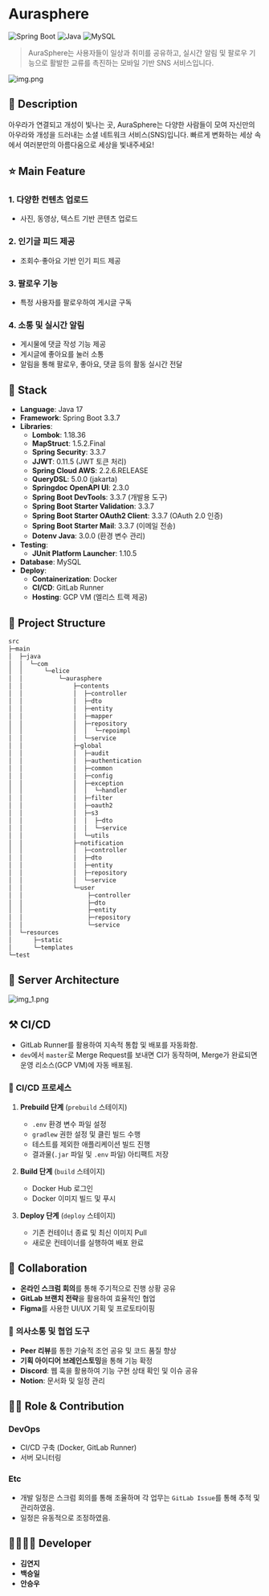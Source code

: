 # Aurasphere



![Spring Boot](https://img.shields.io/badge/Spring_Boot-3.3.7-brightgreen)
![Java](https://img.shields.io/badge/Java-17-blue)
![MySQL](https://img.shields.io/badge/MySQL-8.0.27-blue)




> AuraSphere는 사용자들이 일상과 취미를 공유하고, 실시간 알림 및 팔로우 기능으로 활발한 교류를 촉진하는 모바일 기반 SNS 서비스입니다.

![img.png](img.png)


## 📖 Description

아우라가 연결되고 개성이 빛나는 곳, AuraSphere는 다양한 사람들이 모여 자신만의 아우라와 개성을 드러내는 소셜 네트워크 서비스(SNS)입니다.
빠르게 변화하는 세상 속에서 여러분만의 아름다움으로 세상을 빛내주세요!


## ⭐ Main Feature
### 1. **다양한 컨텐츠 업로드**
- 사진, 동영상, 텍스트 기반 콘텐츠 업로드

### 2. **인기글 피드 제공**
- 조회수·좋아요 기반 인기 피드 제공

### 3. **팔로우 기능**
- 특정 사용자를 팔로우하여 게시글 구독

### 4. **소통 및 실시간 알림**
- 게시물에 댓글 작성 기능 제공
- 게시글에 좋아요를 눌러 소통
- 알림을 통해 팔로우, 좋아요, 댓글 등의 활동 실시간 전달



## 🔧 Stack
- **Language**: Java 17
- **Framework**: Spring Boot 3.3.7
- **Libraries**:
    - **Lombok**: 1.18.36
    - **MapStruct**: 1.5.2.Final
    - **Spring Security**: 3.3.7
    - **JJWT**: 0.11.5 (JWT 토큰 처리)
    - **Spring Cloud AWS**: 2.2.6.RELEASE
    - **QueryDSL**: 5.0.0 (jakarta)
    - **Springdoc OpenAPI UI**: 2.3.0
    - **Spring Boot DevTools**: 3.3.7 (개발용 도구)
    - **Spring Boot Starter Validation**: 3.3.7
    - **Spring Boot Starter OAuth2 Client**: 3.3.7 (OAuth 2.0 인증)
    - **Spring Boot Starter Mail**: 3.3.7 (이메일 전송)
    - **Dotenv Java**: 3.0.0 (환경 변수 관리)
- **Testing**:
    - **JUnit Platform Launcher**: 1.10.5
- **Database**: MySQL
- **Deploy**:
    - **Containerization**: Docker
    - **CI/CD**: GitLab Runner
    - **Hosting**: GCP VM (엘리스 트랙 제공)


## :open_file_folder: Project Structure

```markdown
src
├─main
│  ├─java
│  │  └─com
│  │      └─elice
│  │          └─aurasphere
│  │              ├─contents
│  │              │  ├─controller
│  │              │  ├─dto
│  │              │  ├─entity
│  │              │  ├─mapper
│  │              │  ├─repository
│  │              │  │  └─repoimpl
│  │              │  └─service
│  │              ├─global
│  │              │  ├─audit
│  │              │  ├─authentication
│  │              │  ├─common
│  │              │  ├─config
│  │              │  ├─exception
│  │              │  │  └─handler
│  │              │  ├─filter
│  │              │  ├─oauth2
│  │              │  ├─s3
│  │              │  │  ├─dto
│  │              │  │  └─service
│  │              │  └─utils
│  │              ├─notification
│  │              │  ├─controller
│  │              │  ├─dto
│  │              │  ├─entity
│  │              │  ├─repository
│  │              │  └─service
│  │              └─user
│  │                  ├─controller
│  │                  ├─dto
│  │                  ├─entity
│  │                  ├─repository
│  │                  └─service
│  └─resources
│      ├─static
│      └─templates
└─test

```

## 🔨 Server Architecture
![img_1.png](img_1.png)
## ⚒ CI/CD
- GitLab Runner를 활용하여 지속적 통합 및 배포를 자동화함.
- `dev`에서 `master`로 Merge Request를 보내면 CI가 동작하며, Merge가 완료되면 운영 리소스(GCP VM)에 자동 배포됨.

### 🔄 **CI/CD 프로세스**
1. **Prebuild 단계** (`prebuild` 스테이지)
    - `.env` 환경 변수 파일 설정
    - `gradlew` 권한 설정 및 클린 빌드 수행
    - 테스트를 제외한 애플리케이션 빌드 진행
    - 결과물(`.jar` 파일 및 `.env` 파일) 아티팩트 저장

2. **Build 단계** (`build` 스테이지)
    - Docker Hub 로그인
    - Docker 이미지 빌드 및 푸시

3. **Deploy 단계** (`deploy` 스테이지)
    - 기존 컨테이너 종료 및 최신 이미지 Pull
    - 새로운 컨테이너를 실행하여 배포 완료

## 🤝 Collaboration
- **온라인 스크럼 회의**를 통해 주기적으로 진행 상황 공유
- **GitLab 브랜치 전략**을 활용하여 효율적인 협업
- **Figma**를 사용한 UI/UX 기획 및 프로토타이핑

### 💬 **의사소통 및 협업 도구**
- **Peer 리뷰**를 통한 기술적 조언 공유 및 코드 품질 향상
- **기획 아이디어 브레인스토밍**을 통해 기능 확정
- **Discord**: 웹 훅을 활용하여 기능 구현 상태 확인 및 이슈 공유
- **Notion**: 문서화 및 일정 관리

## 👨‍💻 Role & Contribution
### **DevOps**
- CI/CD 구축 (Docker, GitLab Runner)
- 서버 모니터링

### **Etc**
- 개발 일정은 스크럼 회의를 통해 조율하며 각 업무는 `GitLab Issue`를 통해 추적 및 관리하였음.
- 일정은 유동적으로 조정하였음.

## 👨‍👩‍👧‍👦 Developer
*  **김연지** 
*  **백승일** 
*  **안승우**
